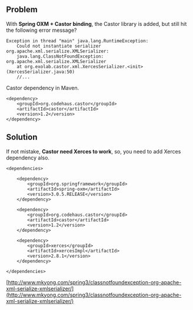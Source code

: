 ## Problem

With **Spring OXM + Castor binding**, the Castor library is added, but still hit the following error message?

    Exception in thread "main" java.lang.RuntimeException:
    	Could not instantiate serializer org.apache.xml.serialize.XMLSerializer:
    	java.lang.ClassNotFoundException: org.apache.xml.serialize.XMLSerializer
    	at org.exolab.castor.xml.XercesSerializer.<init>(XercesSerializer.java:50)
    	//...

Castor dependency in Maven.

    <dependency>
    	<groupId>org.codehaus.castor</groupId>
    	<artifactId>castor</artifactId>
    	<version>1.2</version>
    </dependency>

## Solution

If not mistake, **Castor need Xerces to work**, so, you need to add Xerces dependency also.

    <dependencies>

    	<dependency>
    		<groupId>org.springframework</groupId>
    		<artifactId>spring-oxm</artifactId>
    		<version>3.0.5.RELEASE</version>
    	</dependency>

    	<dependency>
    		<groupId>org.codehaus.castor</groupId>
    		<artifactId>castor</artifactId>
    		<version>1.2</version>
    	</dependency>

    	<dependency>
    		<groupId>xerces</groupId>
    		<artifactId>xercesImpl</artifactId>
    		<version>2.8.1</version>
    	</dependency>

    </dependencies>

[http://www.mkyong.com/spring3/classnotfoundexception-org-apache-xml-serialize-xmlserializer/](http://www.mkyong.com/spring3/classnotfoundexception-org-apache-xml-serialize-xmlserializer/)
